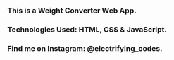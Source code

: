 ### This is a Weight Converter Web App.

### Technologies Used: HTML, CSS & JavaScript.

### Find me on Instagram: @electrifying_codes.